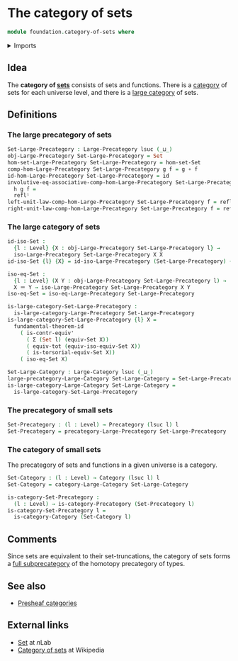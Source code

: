 # The category of sets

```agda
module foundation.category-of-sets where
```

<details><summary>Imports</summary>

```agda
open import category-theory.categories
open import category-theory.isomorphisms-in-large-precategories
open import category-theory.large-categories
open import category-theory.large-precategories
open import category-theory.precategories

open import foundation.dependent-pair-types
open import foundation.fundamental-theorem-of-identity-types
open import foundation.isomorphisms-of-sets
open import foundation.sets
open import foundation.strictly-involutive-identity-types
open import foundation.universe-levels

open import foundation-core.contractible-types
open import foundation-core.function-types
open import foundation-core.functoriality-dependent-pair-types
open import foundation-core.identity-types
```

</details>

## Idea

The **category of [sets](foundation-core.sets.md)** consists of sets and
functions. There is a [category](category-theory.categories.md) of sets for each
universe level, and there is a
[large category](category-theory.large-categories.md) of sets.

## Definitions

### The large precategory of sets

```agda
Set-Large-Precategory : Large-Precategory lsuc (_⊔_)
obj-Large-Precategory Set-Large-Precategory = Set
hom-set-Large-Precategory Set-Large-Precategory = hom-set-Set
comp-hom-Large-Precategory Set-Large-Precategory g f = g ∘ f
id-hom-Large-Precategory Set-Large-Precategory = id
involutive-eq-associative-comp-hom-Large-Precategory Set-Large-Precategory
  h g f =
  reflⁱ
left-unit-law-comp-hom-Large-Precategory Set-Large-Precategory f = refl
right-unit-law-comp-hom-Large-Precategory Set-Large-Precategory f = refl
```

### The large category of sets

```agda
id-iso-Set :
  {l : Level} {X : obj-Large-Precategory Set-Large-Precategory l} →
  iso-Large-Precategory Set-Large-Precategory X X
id-iso-Set {l} {X} = id-iso-Large-Precategory (Set-Large-Precategory) {l} {X}

iso-eq-Set :
  {l : Level} (X Y : obj-Large-Precategory Set-Large-Precategory l) →
  X ＝ Y → iso-Large-Precategory Set-Large-Precategory X Y
iso-eq-Set = iso-eq-Large-Precategory Set-Large-Precategory

is-large-category-Set-Large-Precategory :
  is-large-category-Large-Precategory Set-Large-Precategory
is-large-category-Set-Large-Precategory {l} X =
  fundamental-theorem-id
    ( is-contr-equiv'
      ( Σ (Set l) (equiv-Set X))
      ( equiv-tot (equiv-iso-equiv-Set X))
      ( is-torsorial-equiv-Set X))
    ( iso-eq-Set X)

Set-Large-Category : Large-Category lsuc (_⊔_)
large-precategory-Large-Category Set-Large-Category = Set-Large-Precategory
is-large-category-Large-Category Set-Large-Category =
  is-large-category-Set-Large-Precategory
```

### The precategory of small sets

```agda
Set-Precategory : (l : Level) → Precategory (lsuc l) l
Set-Precategory = precategory-Large-Precategory Set-Large-Precategory
```

### The category of small sets

The precategory of sets and functions in a given universe is a category.

```agda
Set-Category : (l : Level) → Category (lsuc l) l
Set-Category = category-Large-Category Set-Large-Category

is-category-Set-Precategory :
  (l : Level) → is-category-Precategory (Set-Precategory l)
is-category-Set-Precategory l =
  is-category-Category (Set-Category l)
```

## Comments

Since sets are equivalent to their set-truncations, the category of sets forms a
[full subprecategory](category-theory.full-large-subprecategories.md) of the
homotopy precategory of types.

## See also

- [Presheaf categories](category-theory.presheaf-categories.md)

## External links

- [Set](https://ncatlab.org/nlab/show/Set) at $n$Lab
- [Category of sets](https://en.wikipedia.org/wiki/Category_of_sets) at
  Wikipedia
